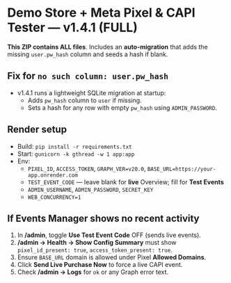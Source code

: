 # Demo Store + Meta Pixel & CAPI Tester — v1.4.1 (FULL)

**This ZIP contains ALL files**. Includes an **auto-migration** that adds the missing `user.pw_hash` column and seeds a hash if blank.

## Fix for `no such column: user.pw_hash`
- v1.4.1 runs a lightweight SQLite migration at startup:
  - Adds `pw_hash` column to `user` if missing.
  - Sets a hash for any row with empty `pw_hash` using `ADMIN_PASSWORD`.

## Render setup
- Build: `pip install -r requirements.txt`
- Start: `gunicorn -k gthread -w 1 app:app`
- Env:
  - `PIXEL_ID`, `ACCESS_TOKEN`, `GRAPH_VER=v20.0`, `BASE_URL=https://your-app.onrender.com`
  - `TEST_EVENT_CODE` — leave blank for **live** Overview; fill for **Test Events**
  - `ADMIN_USERNAME`, `ADMIN_PASSWORD`, `SECRET_KEY`
  - `WEB_CONCURRENCY=1`

## If Events Manager shows no recent activity
1. In **/admin**, toggle **Use Test Event Code** OFF (sends live events).
2. **/admin → Health → Show Config Summary** must show `pixel_id_present: true`, `access_token_present: true`.
3. Ensure `BASE_URL` domain is allowed under Pixel **Allowed Domains**.
4. Click **Send Live Purchase Now** to force a live CAPI event.
5. Check **/admin → Logs** for `ok` or any Graph error text.

